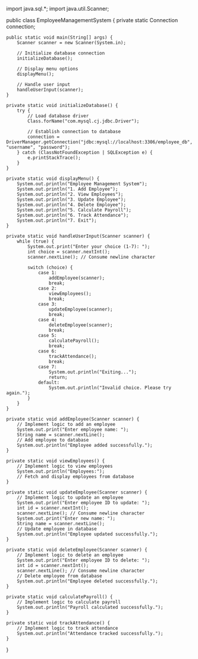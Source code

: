 import java.sql.*;
import java.util.Scanner;

public class EmployeeManagementSystem {
    private static Connection connection;

    public static void main(String[] args) {
        Scanner scanner = new Scanner(System.in);

        // Initialize database connection
        initializeDatabase();

        // Display menu options
        displayMenu();

        // Handle user input
        handleUserInput(scanner);
    }

    private static void initializeDatabase() {
        try {
            // Load database driver
            Class.forName("com.mysql.cj.jdbc.Driver");

            // Establish connection to database
            connection = DriverManager.getConnection("jdbc:mysql://localhost:3306/employee_db", "username", "password");
        } catch (ClassNotFoundException | SQLException e) {
            e.printStackTrace();
        }
    }

    private static void displayMenu() {
        System.out.println("Employee Management System");
        System.out.println("1. Add Employee");
        System.out.println("2. View Employees");
        System.out.println("3. Update Employee");
        System.out.println("4. Delete Employee");
        System.out.println("5. Calculate Payroll");
        System.out.println("6. Track Attendance");
        System.out.println("7. Exit");
    }

    private static void handleUserInput(Scanner scanner) {
        while (true) {
            System.out.print("Enter your choice (1-7): ");
            int choice = scanner.nextInt();
            scanner.nextLine(); // Consume newline character

            switch (choice) {
                case 1:
                    addEmployee(scanner);
                    break;
                case 2:
                    viewEmployees();
                    break;
                case 3:
                    updateEmployee(scanner);
                    break;
                case 4:
                    deleteEmployee(scanner);
                    break;
                case 5:
                    calculatePayroll();
                    break;
                case 6:
                    trackAttendance();
                    break;
                case 7:
                    System.out.println("Exiting...");
                    return;
                default:
                    System.out.println("Invalid choice. Please try again.");
            }
        }
    }

    private static void addEmployee(Scanner scanner) {
        // Implement logic to add an employee
        System.out.print("Enter employee name: ");
        String name = scanner.nextLine();
        // Add employee to database
        System.out.println("Employee added successfully.");
    }

    private static void viewEmployees() {
        // Implement logic to view employees
        System.out.println("Employees:");
        // Fetch and display employees from database
    }

    private static void updateEmployee(Scanner scanner) {
        // Implement logic to update an employee
        System.out.print("Enter employee ID to update: ");
        int id = scanner.nextInt();
        scanner.nextLine(); // Consume newline character
        System.out.print("Enter new name: ");
        String name = scanner.nextLine();
        // Update employee in database
        System.out.println("Employee updated successfully.");
    }

    private static void deleteEmployee(Scanner scanner) {
        // Implement logic to delete an employee
        System.out.print("Enter employee ID to delete: ");
        int id = scanner.nextInt();
        scanner.nextLine(); // Consume newline character
        // Delete employee from database
        System.out.println("Employee deleted successfully.");
    }

    private static void calculatePayroll() {
        // Implement logic to calculate payroll
        System.out.println("Payroll calculated successfully.");
    }

    private static void trackAttendance() {
        // Implement logic to track attendance
        System.out.println("Attendance tracked successfully.");
    }
}
